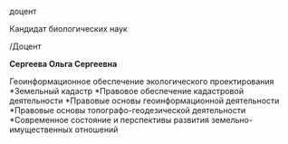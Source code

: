 доцент

Кандидат биологических наук

/Доцент

**Сергеева Ольга Сергеевна**

Геоинформационное обеспечение экологического проектирования
	*Земельный кадастр
	*Правовое обеспечение кадастровой деятельности
	*Правовые основы геоинформационной деятельности
	*Правовые основы топографо-геодезической деятельности
	*Современное состояние и перспективы развития земельно-имущественных отношений